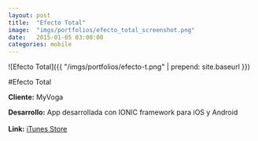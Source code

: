 ```yaml
---
layout:	post
title:	"Efecto Total"
image:	"imgs/portfolios/efecto_total_screenshot.png"
date:   2015-01-05 03:00:00
categories: mobile
---
```

![Efecto Total]({{ "/imgs/portfolios/efecto-t.png" | prepend: site.baseurl }})

#Efecto Total

**Cliente:** MyVoga

**Desarrollo:** App desarrollada con IONIC framework para iOS y Android
<br><br>
**Link:**
<a class="link" href="https://itunes.apple.com/es/app/efecto-total/id944598978" target="blank"> iTunes Store</a>